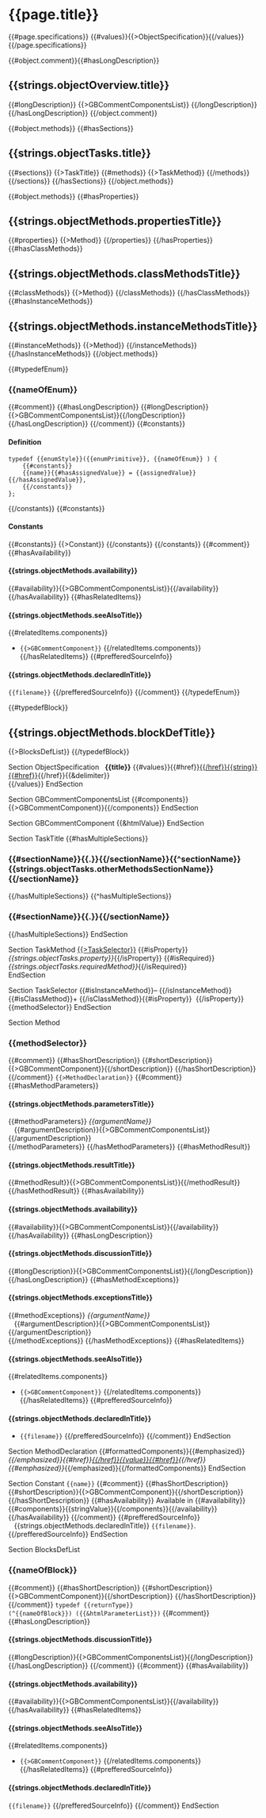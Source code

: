 
# {{page.title}}
{{#page.specifications}}
{{#values}}{{>ObjectSpecification}}{{/values}}
{{/page.specifications}}

{{#object.comment}}{{#hasLongDescription}}
## {{strings.objectOverview.title}}
{{#longDescription}}
{{>GBCommentComponentsList}}
{{/longDescription}}
{{/hasLongDescription}}
{{/object.comment}}

{{#object.methods}}
{{#hasSections}}
## {{strings.objectTasks.title}}
{{#sections}}
{{>TaskTitle}}
{{#methods}}
{{>TaskMethod}}
{{/methods}}
{{/sections}}
{{/hasSections}}
{{/object.methods}}

{{#object.methods}}
{{#hasProperties}}
## {{strings.objectMethods.propertiesTitle}}
{{#properties}}
{{>Method}}
{{/properties}}
{{/hasProperties}}
{{#hasClassMethods}}
<a title="{{strings.objectMethods.classMethodsTitle}}" name="class_methods"></a>
## {{strings.objectMethods.classMethodsTitle}}
{{#classMethods}}
{{>Method}}
{{/classMethods}}
{{/hasClassMethods}}
{{#hasInstanceMethods}}
<a title="{{strings.objectMethods.instanceMethodsTitle}}" name="instance_methods"></a>
## {{strings.objectMethods.instanceMethodsTitle}}
{{#instanceMethods}}
{{>Method}}
{{/instanceMethods}}
{{/hasInstanceMethods}}
{{/object.methods}}

{{#typedefEnum}}
### {{nameOfEnum}}
{{#comment}}
{{#hasLongDescription}}
{{#longDescription}}{{>GBCommentComponentsList}}{{/longDescription}}
{{/hasLongDescription}}
{{/comment}}
{{#constants}}
#### Definition
    typedef {{enumStyle}}({{enumPrimitive}}, {{nameOfEnum}} ) {   
        {{#constants}}
        {{name}}{{#hasAssignedValue}} = {{assignedValue}}{{/hasAssignedValue}},
        {{/constants}}
    };
{{/constants}}
{{#constants}}
#### Constants
{{#constants}}
{{>Constant}}
{{/constants}}
{{/constants}}
{{#comment}}
{{#hasAvailability}}
#### {{strings.objectMethods.availability}}
{{#availability}}{{>GBCommentComponentsList}}{{/availability}}
{{/hasAvailability}}
{{#hasRelatedItems}}
#### {{strings.objectMethods.seeAlsoTitle}}
{{#relatedItems.components}}
* `{{>GBCommentComponent}}`
{{/relatedItems.components}}
{{/hasRelatedItems}}
{{#prefferedSourceInfo}}
#### {{strings.objectMethods.declaredInTitle}}
`{{filename}}`
{{/prefferedSourceInfo}}
{{/comment}}
{{/typedefEnum}}

{{#typedefBlock}}
<a title="{{strings.objectMethods.blockDefTitle}}" name="instance_methods"></a>
## {{strings.objectMethods.blockDefTitle}}
{{>BlocksDefList}}
{{/typedefBlock}}







Section ObjectSpecification
&nbsp;&nbsp;**{{title}}** {{#values}}{{#href}}<a href="{{&href}}">{{/href}}{{string}}{{#href}}</a>{{/href}}{{&delimiter}}  
{{/values}}
EndSection

Section GBCommentComponentsList
{{#components}}{{>GBCommentComponent}}{{/components}}
EndSection

Section GBCommentComponent
{{&htmlValue}}
EndSection

Section TaskTitle
{{#hasMultipleSections}}
### {{#sectionName}}{{.}}{{/sectionName}}{{^sectionName}}{{strings.objectTasks.otherMethodsSectionName}}{{/sectionName}}
{{/hasMultipleSections}}
{{^hasMultipleSections}}
### {{#sectionName}}{{.}}{{/sectionName}}
{{/hasMultipleSections}}
EndSection

Section TaskMethod
[{{>TaskSelector}}]({{htmlLocalReference}}) {{#isProperty}}*{{strings.objectTasks.property}}*{{/isProperty}} {{#isRequired}}*{{strings.objectTasks.requiredMethod}}*{{/isRequired}}  
EndSection

Section TaskSelector
{{#isInstanceMethod}}&ndash;&nbsp;{{/isInstanceMethod}}{{#isClassMethod}}+&nbsp;{{/isClassMethod}}{{#isProperty}}&nbsp;&nbsp;{{/isProperty}}{{methodSelector}}
EndSection


Section Method
<a name="{{htmlReferenceName}}" title="{{methodSelector}}"></a>
### {{methodSelector}}
{{#comment}}
{{#hasShortDescription}}
{{#shortDescription}}{{>GBCommentComponent}}{{/shortDescription}}
{{/hasShortDescription}}
{{/comment}}
`{{>MethodDeclaration}}`
{{#comment}}
{{#hasMethodParameters}}
#### {{strings.objectMethods.parametersTitle}}
{{#methodParameters}}
*{{argumentName}}*  
&nbsp;&nbsp;&nbsp;{{#argumentDescription}}{{>GBCommentComponentsList}}{{/argumentDescription}}  
{{/methodParameters}}
{{/hasMethodParameters}}
{{#hasMethodResult}}
#### {{strings.objectMethods.resultTitle}}
{{#methodResult}}{{>GBCommentComponentsList}}{{/methodResult}}
{{/hasMethodResult}}
{{#hasAvailability}}
#### {{strings.objectMethods.availability}}
{{#availability}}{{>GBCommentComponentsList}}{{/availability}}
{{/hasAvailability}}
{{#hasLongDescription}}
#### {{strings.objectMethods.discussionTitle}}
{{#longDescription}}{{>GBCommentComponentsList}}{{/longDescription}}
{{/hasLongDescription}}
{{#hasMethodExceptions}}
#### {{strings.objectMethods.exceptionsTitle}}
{{#methodExceptions}}
*{{argumentName}}*  
&nbsp;&nbsp;&nbsp;{{#argumentDescription}}{{>GBCommentComponentsList}}{{/argumentDescription}}  
{{/methodExceptions}}
{{/hasMethodExceptions}}
{{#hasRelatedItems}}
#### {{strings.objectMethods.seeAlsoTitle}}
{{#relatedItems.components}}
* `{{>GBCommentComponent}}`
{{/relatedItems.components}}
{{/hasRelatedItems}}
{{#prefferedSourceInfo}}
#### {{strings.objectMethods.declaredInTitle}}
* `{{filename}}`
{{/prefferedSourceInfo}}
{{/comment}}
EndSection

Section MethodDeclaration
{{#formattedComponents}}{{#emphasized}}*{{/emphasized}}{{#href}}<a href="{{&href}}">{{/href}}{{value}}{{#href}}</a>{{/href}}{{#emphasized}}*{{/emphasized}}{{/formattedComponents}}
EndSection


Section Constant
<a name="{{htmlReferenceName}}" title="{{name}}"></a><code>{{name}}</code>
{{#comment}}
{{#hasShortDescription}}
{{#shortDescription}}{{>GBCommentComponent}}{{/shortDescription}}
{{/hasShortDescription}}
{{#hasAvailability}}
Available in {{#availability}}{{#components}}{{stringValue}}{{/components}}{{/availability}}
{{/hasAvailability}}
{{/comment}}
{{#prefferedSourceInfo}}
&nbsp;&nbsp;&nbsp;{{strings.objectMethods.declaredInTitle}} `{{filename}}`.
{{/prefferedSourceInfo}}
EndSection




Section BlocksDefList
### {{nameOfBlock}}
{{#comment}}
{{#hasShortDescription}}
{{#shortDescription}}{{>GBCommentComponent}}{{/shortDescription}}
{{/hasShortDescription}}
{{/comment}}
<code>typedef {{returnType}} (^{{nameOfBlock}}) ({{&htmlParameterList}})</code>
{{#comment}}
{{#hasLongDescription}}
#### {{strings.objectMethods.discussionTitle}}
{{#longDescription}}{{>GBCommentComponentsList}}{{/longDescription}}
{{/hasLongDescription}}
{{/comment}}
{{#comment}}
{{#hasAvailability}}
#### {{strings.objectMethods.availability}}
{{#availability}}{{>GBCommentComponentsList}}{{/availability}}
{{/hasAvailability}}
{{#hasRelatedItems}}
#### {{strings.objectMethods.seeAlsoTitle}}
{{#relatedItems.components}}
* <code>{{>GBCommentComponent}}</code>
{{/relatedItems.components}}
{{/hasRelatedItems}}
{{#prefferedSourceInfo}}
#### {{strings.objectMethods.declaredInTitle}}
<code class="declared-in-ref">{{filename}}</code>
{{/prefferedSourceInfo}}
{{/comment}}
EndSection
